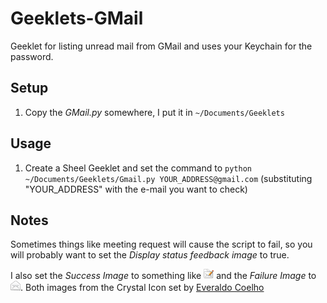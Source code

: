 # Geeklets-GMail
Geeklet for listing unread mail from GMail and uses your Keychain for the password. 

## Setup
1. Copy the *GMail.py* somewhere, I put it in `~/Documents/Geeklets`

## Usage
1. Create a Sheel Geeklet and set the command to `python ~/Documents/Geeklets/Gmail.py YOUR_ADDRESS@gmail.com` (substituting "YOUR_ADDRESS" with the e-mail you want to check)

## Notes
Sometimes things like meeting request will cause the script to fail, so you will probably want to set the *Display status feedback image* to true.

I also set the *Success Image* to something like ![mail_new3.png](mail_new3.png) and the *Failure Image* to ![mail_generic.png](mail_generic.png). Both images from the Crystal Icon set by [Everaldo Coelho](http://www.everaldo.com/)